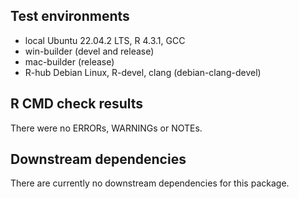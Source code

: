 ## Test environments

* local Ubuntu 22.04.2 LTS, R 4.3.1, GCC
* win-builder (devel and release)
* mac-builder (release)
* R-hub Debian Linux, R-devel, clang (debian-clang-devel)

## R CMD check results

There were no ERRORs, WARNINGs or NOTEs.

## Downstream dependencies

There are currently no downstream dependencies for this package.
